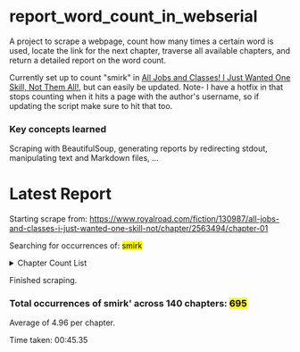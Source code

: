 # report_word_count_in_webserial

A project to scrape a webpage, count how many times a certain word is used, locate the link for the next chapter, traverse all available chapters, and return a detailed report on the word count.

Currently set up to count "smirk" in [All Jobs and Classes! I Just Wanted One Skill, Not Them All!](https://www.royalroad.com/fiction/130987/all-jobs-and-classes-i-just-wanted-one-skill-not), but can easily be updated. Note- I have a hotfix in that stops counting when it hits a page with the author's username, so if updating the script make sure to hit that too. 

### Key concepts learned

Scraping with BeautifulSoup, generating reports by redirecting stdout, manipulating text and Markdown files, ...
# Latest Report

<p>Starting scrape from: <a href=https://www.royalroad.com/fiction/130987/all-jobs-and-classes-i-just-wanted-one-skill-not/chapter/2563494/chapter-01>https://www.royalroad.com/fiction/130987/all-jobs-and-classes-i-just-wanted-one-skill-not/chapter/2563494/chapter-01</a></p><p>Searching for occurrences of: <mark>smirk</mark></p>
              

<details closed><summary>Chapter Count List</summary><p></p>
              

&emsp;<u>Chapter 01</u>: 0
              

&emsp;<u>Chapter 02</u>: 4
              

&emsp;<u>Chapter 03</u>: 1
              

&emsp;<u>Chapter 04</u>: 6
              

&emsp;<u>Chapter 05</u>: 7
              

&emsp;<u>Chapter 06</u>: 7
              

&emsp;<u>Chapter 07</u>: 17
              

&emsp;<u>Chapter 08</u>: 11
              

&emsp;<u>Chapter 09</u>: 3
              

&emsp;<u>Chapter 10</u>: 2
              

&emsp;<u>Chapter 11</u>: 3
              

&emsp;<u>Chapter 12</u>: 5
              

&emsp;<u>Chapter 13</u>: 5
              

&emsp;<u>Chapter 14</u>: 8
              

&emsp;<u>Chapter 15</u>: 8
              

&emsp;<u>Chapter 16</u>: 6
              

&emsp;<u>Chapter 17</u>: 5
              

&emsp;<u>Chapter 18</u>: 0
              

&emsp;<u>Chapter 19</u>: 0
              

&emsp;<u>Chapter 20</u>: 1
              

&emsp;<u>Chapter 21</u>: 0
              

&emsp;<u>Chapter 22</u>: 8
              

&emsp;<u>Chapter 23</u>: 2
              

&emsp;<u>Chapter 24</u>: 3
              

&emsp;<u>Chapter 25</u>: 4
              

&emsp;<u>Chapter 26</u>: 3
              

&emsp;<u>Chapter 27</u>: 3
              

&emsp;<u>Chapter 28</u>: 6
              

&emsp;<u>Chapter 29</u>: 6
              

&emsp;<u>Chapter 30</u>: 7
              

&emsp;<u>Chapter 31</u>: 6
              

&emsp;<u>Chapter 32</u>: 5
              

&emsp;<u>Chapter 33</u>: 1
              

&emsp;<u>Chapter 34</u>: 5
              

&emsp;<u>Chapter 35</u>: 3
              

&emsp;<u>Chapter 36</u>: 8
              

&emsp;<u>Chapter 37</u>: 6
              

&emsp;<u>Chapter 38</u>: 3
              

&emsp;<u>Chapter 39</u>: 4
              

&emsp;<u>Chapter 40</u>: 5
              

&emsp;<u>Chapter 41</u>: 10
              

&emsp;<u>Chapter 42</u>: 4
              

&emsp;<u>Chapter 43</u>: 14
              

&emsp;<u>Chapter 44</u>: 8
              

&emsp;<u>Chapter 45</u>: 3
              

&emsp;<u>Chapter 46</u>: 6
              

&emsp;<u>Chapter 47</u>: 10
              

&emsp;<u>Chapter 48</u>: 3
              

&emsp;<u>Chapter 49</u>: 2
              

&emsp;<u>Chapter 50</u>: 1
              

&emsp;<u>Chapter 51</u>: 0
              

&emsp;<u>Chapter 52</u>: 2
              

&emsp;<u>Chapter 53</u>: 3
              

&emsp;<u>Chapter 54</u>: 6
              

&emsp;<u>Chapter 55</u>: 5
              

&emsp;<u>Chapter 56</u>: 6
              

&emsp;<u>Chapter 57</u>: 6
              

&emsp;<u>Chapter 58</u>: 4
              

&emsp;<u>Chapter 59</u>: 8
              

&emsp;<u>Chapter 60</u>: 3
              

&emsp;<u>Chapter 61</u>: 4
              

&emsp;<u>Chapter 62</u>: 12
              

&emsp;<u>Chapter 63</u>: 16
              

&emsp;<u>Chapter 64</u>: 10
              

&emsp;<u>Chapter 65</u>: 13
              

&emsp;<u>Chapter 66</u>: 16
              

&emsp;<u>Chapter 67</u>: 12
              

&emsp;<u>Chapter 68</u>: 12
              

&emsp;<u>Chapter 69</u>: 7
              

&emsp;<u>Chapter 70</u>: 15
              

&emsp;<u>Chapter 71</u>: 15
              

&emsp;<u>Chapter 72</u>: 5
              

&emsp;<u>Chapter 73</u>: 5
              

&emsp;<u>Chapter 74</u>: 4
              

&emsp;<u>Chapter 75</u>: 4
              

&emsp;<u>Chapter 76</u>: 0
              

&emsp;<u>Chapter 77</u>: 1
              

&emsp;<u>Chapter 78</u>: 0
              

&emsp;<u>Chapter 79</u>: 2
              

&emsp;<u>Chapter 80</u>: 2
              

&emsp;<u>Chapter 81</u>: 8
              

&emsp;<u>Chapter 82</u>: 8
              

&emsp;<u>Chapter 83</u>: 8
              

&emsp;<u>Chapter 84</u>: 7
              

&emsp;<u>Chapter 85</u>: 11
              

&emsp;<u>Chapter 86</u>: 11
              

&emsp;<u>Chapter 87</u>: 9
              

&emsp;<u>Chapter 88</u>: 14
              

&emsp;<u>Chapter 89</u>: 8
              

&emsp;<u>Chapter 90</u>: 10
              

&emsp;<u>Chapter 91</u>: 8
              

&emsp;<u>Chapter 92</u>: 7
              

&emsp;<u>Chapter 93</u>: 9
              

&emsp;<u>Chapter 94</u>: 4
              

&emsp;<u>Chapter 95</u>: 2
              

&emsp;<u>Chapter 96</u>: 4
              

&emsp;<u>Chapter 97</u>: 1
              

&emsp;<u>Chapter 98</u>: 4
              

&emsp;<u>Chapter 99</u>: 4
              

&emsp;<u>Chapter 100</u>: 2
              

&emsp;<u>Chapter 101</u>: 4
              

&emsp;<u>Chapter 102</u>: 3
              

&emsp;<u>Chapter 103</u>: 2
              

&emsp;<u>Chapter 104</u>: 6
              

&emsp;<u>Chapter 105</u>: 5
              

&emsp;<u>Chapter 106</u>: 1
              

&emsp;<u>Chapter 107</u>: 3
              

&emsp;<u>Chapter 108</u>: 4
              

&emsp;<u>Chapter 109</u>: 0
              

&emsp;<u>Chapter 110</u>: 1
              

&emsp;<u>Chapter 111</u>: 3
              

&emsp;<u>Chapter 112</u>: 0
              

&emsp;<u>Chapter 113</u>: 2
              

&emsp;<u>Chapter 114</u>: 5
              

&emsp;<u>Chapter 115</u>: 1
              

&emsp;<u>Chapter 116</u>: 5
              

&emsp;<u>Chapter 117</u>: 3
              

&emsp;<u>Chapter 118</u>: 0
              

&emsp;<u>Chapter 119</u>: 4
              

&emsp;<u>Chapter 120</u>: 1
              

&emsp;<u>Chapter 121</u>: 0
              

&emsp;<u>Chapter 122</u>: 0
              

&emsp;<u>Chapter 123</u>: 0
              

&emsp;<u>Chapter 124</u>: 1
              

&emsp;<u>Chapter 125</u>: 2
              

&emsp;<u>Chapter 126</u>: 1
              

&emsp;<u>Chapter 127</u>: 4
              

&emsp;<u>Chapter 128</u>: 10
              

&emsp;<u>Chapter 129</u>: 6
              

&emsp;<u>Chapter 130</u>: 0
              

&emsp;<u>Chapter 131</u>: 5
              

&emsp;<u>Chapter 132</u>: 2
              

&emsp;<u>Chapter 133</u>: 4
              

&emsp;<u>Chapter 134</u>: 3
              

&emsp;<u>Chapter 135</u>: 2
              

&emsp;<u>Chapter 136</u>: 2
              

&emsp;<u>Chapter 137</u>: 1
              

&emsp;<u>Chapter 138</u>: 3
              

&emsp;<u>Chapter 139</u>: 3
              

&emsp;<u>Chapter 140</u>: 8
              

</details>
              

<p>Finished scraping.</p> <h3>Total occurrences of smirk' across 140 chapters: <mark>695</mark></h3><p>Average of 4.96 per chapter.</p>
              

<p>Time taken: 00:45.35</p>
              
